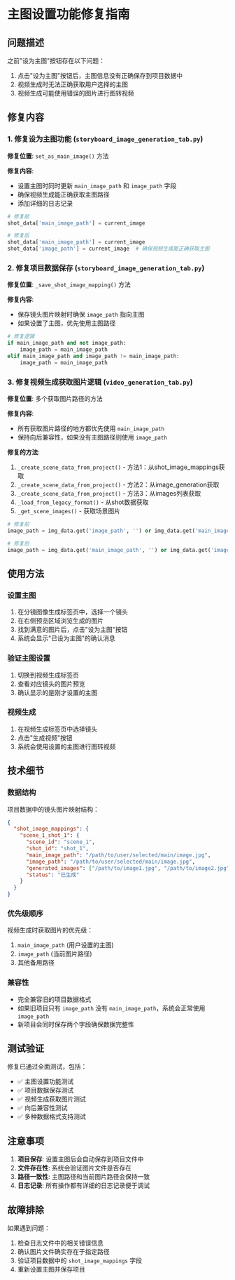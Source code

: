 # 主图设置功能修复指南

## 问题描述

之前"设为主图"按钮存在以下问题：
1. 点击"设为主图"按钮后，主图信息没有正确保存到项目数据中
2. 视频生成时无法正确获取用户选择的主图
3. 视频生成可能使用错误的图片进行图转视频

## 修复内容

### 1. 修复设为主图功能 (`storyboard_image_generation_tab.py`)

**修复位置**: `set_as_main_image()` 方法

**修复内容**:
- 设置主图时同时更新 `main_image_path` 和 `image_path` 字段
- 确保视频生成能正确获取主图路径
- 添加详细的日志记录

```python
# 修复前
shot_data['main_image_path'] = current_image

# 修复后  
shot_data['main_image_path'] = current_image
shot_data['image_path'] = current_image  # 确保视频生成能正确获取主图
```

### 2. 修复项目数据保存 (`storyboard_image_generation_tab.py`)

**修复位置**: `_save_shot_image_mapping()` 方法

**修复内容**:
- 保存镜头图片映射时确保 `image_path` 指向主图
- 如果设置了主图，优先使用主图路径

```python
# 修复逻辑
if main_image_path and not image_path:
    image_path = main_image_path
elif main_image_path and image_path != main_image_path:
    image_path = main_image_path
```

### 3. 修复视频生成获取图片逻辑 (`video_generation_tab.py`)

**修复位置**: 多个获取图片路径的方法

**修复内容**:
- 所有获取图片路径的地方都优先使用 `main_image_path`
- 保持向后兼容性，如果没有主图路径则使用 `image_path`

**修复的方法**:
1. `_create_scene_data_from_project()` - 方法1：从shot_image_mappings获取
2. `_create_scene_data_from_project()` - 方法2：从image_generation获取  
3. `_create_scene_data_from_project()` - 方法3：从images列表获取
4. `_load_from_legacy_format()` - 从shot数据获取
5. `_get_scene_images()` - 获取场景图片

```python
# 修复前
image_path = img_data.get('image_path', '') or img_data.get('main_image_path', '')

# 修复后
image_path = img_data.get('main_image_path', '') or img_data.get('image_path', '')
```

## 使用方法

### 设置主图
1. 在分镜图像生成标签页中，选择一个镜头
2. 在右侧预览区域浏览生成的图片
3. 找到满意的图片后，点击"设为主图"按钮
4. 系统会显示"已设为主图"的确认消息

### 验证主图设置
1. 切换到视频生成标签页
2. 查看对应镜头的图片预览
3. 确认显示的是刚才设置的主图

### 视频生成
1. 在视频生成标签页中选择镜头
2. 点击"生成视频"按钮
3. 系统会使用设置的主图进行图转视频

## 技术细节

### 数据结构
项目数据中的镜头图片映射结构：
```json
{
  "shot_image_mappings": {
    "scene_1_shot_1": {
      "scene_id": "scene_1",
      "shot_id": "shot_1",
      "main_image_path": "/path/to/user/selected/main/image.jpg",
      "image_path": "/path/to/user/selected/main/image.jpg",
      "generated_images": ["/path/to/image1.jpg", "/path/to/image2.jpg"],
      "status": "已生成"
    }
  }
}
```

### 优先级顺序
视频生成时获取图片的优先级：
1. `main_image_path` (用户设置的主图)
2. `image_path` (当前图片路径)
3. 其他备用路径

### 兼容性
- 完全兼容旧的项目数据格式
- 如果旧项目只有 `image_path` 没有 `main_image_path`，系统会正常使用 `image_path`
- 新项目会同时保存两个字段确保数据完整性

## 测试验证

修复已通过全面测试，包括：
- ✅ 主图设置功能测试
- ✅ 项目数据保存测试  
- ✅ 视频生成获取图片测试
- ✅ 向后兼容性测试
- ✅ 多种数据格式支持测试

## 注意事项

1. **项目保存**: 设置主图后会自动保存到项目文件中
2. **文件存在性**: 系统会验证图片文件是否存在
3. **路径一致性**: 主图路径和当前图片路径会保持一致
4. **日志记录**: 所有操作都有详细的日志记录便于调试

## 故障排除

如果遇到问题：
1. 检查日志文件中的相关错误信息
2. 确认图片文件确实存在于指定路径
3. 验证项目数据中的 `shot_image_mappings` 字段
4. 重新设置主图并保存项目
